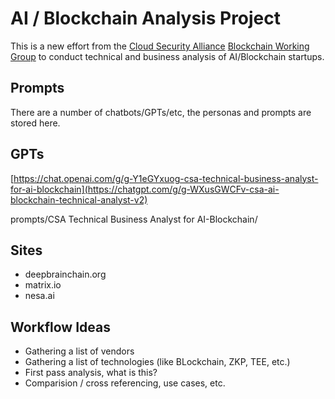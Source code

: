 # AI / Blockchain Analysis Project

This is a new effort from the [Cloud Security Alliance](https://cloudsecurityalliance.org/) 
[Blockchain Working Group](https://cloudsecurityalliance.org/research/working-groups/blockchain) to conduct technical and business analysis of AI/Blockchain startups.

## Prompts

There are a number of chatbots/GPTs/etc, the personas and prompts are stored here.

## GPTs

[https://chat.openai.com/g/g-Y1eGYxuog-csa-technical-business-analyst-for-ai-blockchain](https://chatgpt.com/g/g-WXusGWCFv-csa-ai-blockchain-technical-analyst-v2)

prompts/CSA Technical Business Analyst for AI-Blockchain/

## Sites

* deepbrainchain.org
* matrix.io
* nesa.ai

## Workflow Ideas

* Gathering a list of vendors
* Gathering a list of technologies (like BLockchain, ZKP, TEE, etc.)
* First pass analysis, what is this?
* Comparision / cross referencing, use cases, etc.
